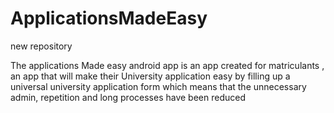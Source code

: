 # ApplicationsMadeEasy
new repository 
 
The applications Made easy android app is an app created for matriculants , an app that will make their University application easy by filling up a universal university application form which means that the unnecessary admin, repetition and long processes have been reduced
